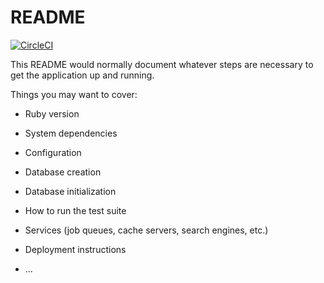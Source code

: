 # README

[![CircleCI](https://circleci.com/gh/alexandradlg/triumvirat-app.svg?style=svg)](https://circleci.com/gh/alexandradlg/triumvirat-app)

This README would normally document whatever steps are necessary to get the
application up and running.

Things you may want to cover:

* Ruby version

* System dependencies

* Configuration

* Database creation

* Database initialization

* How to run the test suite

* Services (job queues, cache servers, search engines, etc.)

* Deployment instructions

* ...

